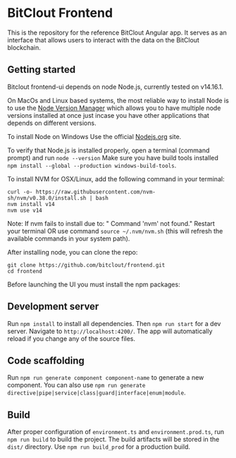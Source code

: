 # BitClout Frontend

This is the repository for the reference BitClout Angular app. It serves as an
interface that allows users to interact with the data on the BitClout blockchain.
## Getting started
Bitclout frontend-ui depends on node Node.js, currently tested on v14.16.1.

On MacOs  and Linux based systems, the most reliable way to install Node is to use the [Node Version Manager](https://github.com/nvm-sh/nvm) which allows you to have multiple node versions installed at once just incase you have other applications that depends on different versions.

To install Node on Windows Use the official [Nodejs.org](https://nodejs.org/en/download/) site.

To verify that Node.js is installed properly, open a terminal (command prompt) and run ```node --version```
Make sure you have build tools installed 
```npm install --global --production windows-build-tools```.


To install NVM for OSX/Linux, add the following command in your terminal:

```
curl -o- https://raw.githubusercontent.com/nvm-sh/nvm/v0.38.0/install.sh | bash
nvm install v14
nvm use v14
```
Note: If nvm fails to install due to: " Command 'nvm' not found." 
Restart your terminal OR use command ```source ~/.nvm/nvm.sh``` (this will refresh the available commands in your system path).




After installing node, you can clone the repo:

```
git clone https://github.com/bitclout/frontend.git
cd frontend
```
Before launching the UI you must install the npm packages:


## Development server

Run `npm install` to install all dependencies. Then `npm run start` for a dev server. Navigate to `http://localhost:4200/`. The app will automatically reload if you change any of the source files.

## Code scaffolding

Run `npm run generate component component-name` to generate a new component. You can also use `npm run generate directive|pipe|service|class|guard|interface|enum|module`.

## Build

After proper configuration of `environment.ts` and `environment.prod.ts`, run `npm run build` to build the project. The build artifacts will be stored in the `dist/` directory. Use `npm run build_prod` for a production build.